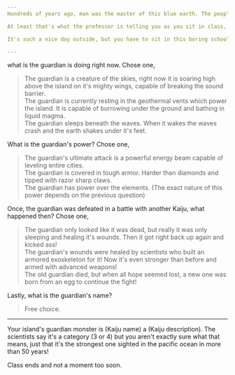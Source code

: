 ```yaml
---
Hundreds of years ago, man was the master of this blue earth. The people lived in great cities with towers of glass and steel which reached the skies. They mastered science and wielded the power of the atom. However, man became arrogant. They polluted the earth, and created weapons with the power of heaven itself. As man's arrogance grew they awoke the great guardian creatures of the earth, the Kaiju. Awoken from their slumber, the Kaiju cast their judgment on mankind and punished them for their wicked ways...

At least that's what the professor is telling you as you sit in class, bored as hell. Adults are always going on about the sins of the past and boring things like that. Anyways, your village is safe from Kaiju attacks because it has it's own guardian monster! You are the village's Sacrificial Maiden. The sacrifice part is mostly a figure of speech, it's been decades since any of you got eaten. Nowdays your job is to communicate with the guardian to keep it from attacking, and defend the island from other Kaiju.

It's such a nice day outside, but you have to sit in this boring schoolhouse listening to the professor drone on and on. Looking out the window at the pacific ocean you start to daydream... cont.

---
```


what is the guardian is doing right now.
Chose one,
>The guardian is a creature of the skies, right now it is soaring high above the island on it's mighty wings, capable of breaking the sound barrier.  
>The guardian is currently resting in the geothermal vents which power the island. It is capable of burrowing under the ground and bathing in liquid magma.  
>The guardian sleeps beneath the waves. When it wakes the waves crash and the earth shakes under it's feet.  

What is the guardian's power?
Chose one,
>The guardian's ultimate attack is a powerful energy beam capable of leveling entire cities.  
>The guardian is covered in tough armor. Harder than diamonds and tipped with razor sharp claws.  
>The guardian has power over the elements. (The exact nature of this power depends on the previous question)  

Once, the guardian was defeated in a battle with another Kaiju, what happened then?
Chose one,
>The guardian only looked like it was dead, but really it was only sleeping and healing it's wounds. Then it got right back up again and kicked ass!  
>The guardian's wounds were healed by scientists who built an armored exoskeleton for it! Now it's even stronger than before and armed with advanced weapons!  
>The old guardian died, but when all hope seemed lost, a new one was born from an egg to continue the fight!  

Lastly, what is the guardian's name?
>Free choice.  

---

Your island's guardian monster is (Kaiju name) a (Kaiju description). The scientists say it's a category (3 or 4) but you aren't exactly sure what that means, just that it's the strongest one sighted in the pacific ocean in more than 50 years!

Class ends and not a moment too soon. 